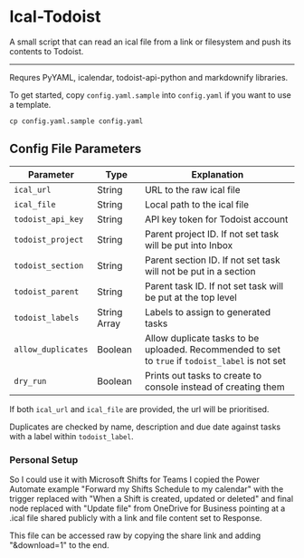 # Ical-Todoist
A small script that can read an ical file from a link or filesystem and push its contents to Todoist.

---

Requres PyYAML, icalendar, todoist-api-python and markdownify libraries.

To get started, copy `config.yaml.sample` into `config.yaml` if you want to use a template.

```
cp config.yaml.sample config.yaml
```

## Config File Parameters

| Parameter | Type | Explanation |
| --- | --- | --- |
| `ical_url` 			| String 		| URL to the raw ical file |
| `ical_file`			| String	 	| Local path to the ical file |
| `todoist_api_key` 	| String 		| API key token for Todoist account |
| `todoist_project` 	| String 		| Parent project ID.  If not set task will be put into Inbox |
| `todoist_section` 	| String 		| Parent section ID.  If not set task will not be put in a section |
| `todoist_parent` 		| String	 	| Parent task ID.  If not set task will be put at the top level |
| `todoist_labels`		| String Array 	| Labels to assign to generated tasks |
| `allow_duplicates`	| Boolean 		| Allow duplicate tasks to be uploaded.  Recommended to set to `true` if `todoist_label` is not set |
| `dry_run`				| Boolean 		| Prints out tasks to create to console instead of creating them |

If both `ical_url` and `ical_file` are provided, the url will be prioritised.

Duplicates are checked by name, description and due date against tasks with a label within `todoist_label`.

### Personal Setup

So I could use it with Microsoft Shifts for Teams I copied the Power Automate example "Forward my Shifts Schedule to my calendar" with the trigger replaced with "When a Shift is created, updated or deleted" and final node replaced with "Update file" from OneDrive for Business pointing at a .ical file shared publicly with a link and file content set to Response.

This file can be accessed raw by copying the share link and adding "&download=1" to the end.
